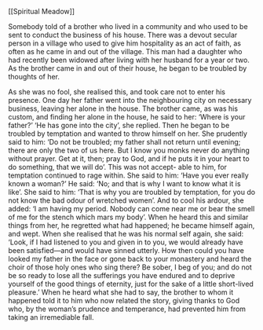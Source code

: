 [[Spiritual Meadow]]
 
Somebody told of a brother who lived in a community and who used to be sent to conduct the business of his house. There was a devout secular person in a village who used to give him hospitality as an act of faith, as often as he came in and out of the village. This man had a daughter who had recently been widowed after living with her husband for a year or two. As the brother came in and out of their house, he began to be troubled by thoughts of her.  
 
As she was no fool, she realised this, and took care not to enter his presence. One day her father went into the neighbouring city on necessary business, leaving her alone in the house. The brother came, as was his custom, and finding her alone in the house, he said to her: ‘Where is your father?’ ‘He has gone into the city’, she replied. Then he began to be troubled by temptation and wanted to throw himself on her. She prudently said to him: ‘Do not be troubled; my father shall not return until evening; there are only the two of us here. But I know you monks never do anything without prayer. Get at it, then; pray to God, and if he puts it in your heart to do something, that we will do’. This was not accept- able to him, for temptation continued to rage within. She said to him: ‘Have you ever really known a woman?’ He said: ‘No; and that is why I want to know what it is like’. She said to him: ‘That is why you are troubled by temptation, for you do not know the bad odour of wretched women’. And to cool his ardour, she added: ‘I am having my period. Nobody can come near me or bear the smell of me for the stench which mars my body’. When he heard this and similar things from her, he regretted what had happened; he became himself again, and wept. When she realised that he was his normal self again, she said: ‘Look, if I had listened to you and given in to you, we would already have been satisfied—and would have sinned utterly. How then could you have looked my father in the face or gone back to your monastery and heard the choir of those holy ones who sing there? Be sober, I beg of you; and do not be so ready to lose all the sufferings you have endured and to deprive yourself of the good things of eternity, just for the sake of a little short-lived pleasure.’ When he heard what she had to say, the brother to whom it happened told it to him who now related the story, giving thanks to God who, by the woman’s prudence and temperance, had prevented him from taking an irremediable fall.
